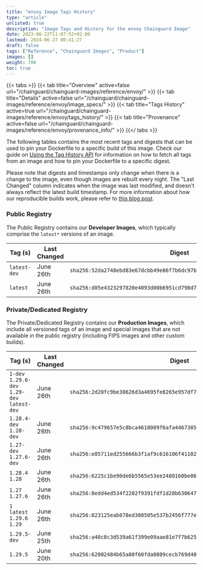 ```yaml
---
title: "envoy Image Tags History"
type: "article"
unlisted: true
description: "Image Tags and History for the envoy Chainguard Image"
date: 2023-06-22T11:07:52+02:00
lastmod: 2024-06-27 00:41:27
draft: false
tags: ["Reference", "Chainguard Images", "Product"]
images: []
weight: 700
toc: true
---
```


{{< tabs >}}
{{< tab title="Overview" active=false url="/chainguard/chainguard-images/reference/envoy/" >}}
{{< tab title="Details" active=false url="/chainguard/chainguard-images/reference/envoy/image_specs/" >}}
{{< tab title="Tags History" active=true url="/chainguard/chainguard-images/reference/envoy/tags_history/" >}}
{{< tab title="Provenance" active=false url="/chainguard/chainguard-images/reference/envoy/provenance_info/" >}}
{{</ tabs >}}

The following tables contains the most recent tags and digests that can be used to pin your Dockerfile to a specific build of this image. Check our guide on [Using the Tag History API](/chainguard/chainguard-images/using-the-tag-history-api/) for information on how to fetch all tags from an image and how to pin your Dockerfile to a specific digest.

Please note that digests and timestamps only change when there is a change to the image, even though images are rebuilt every night. The "Last Changed" column indicates when the image was last modified, and doesn't always reflect the latest build timestamp. For more information about how our reproducible builds work, please refer to [this blog post](https://www.chainguard.dev/unchained/reproducing-chainguards-reproducible-image-builds).

### Public Registry
The Public Registry contains our **Developer Images**, which typically comprise the `latest*` versions of an image.

| Tag (s)       | Last Changed | Digest                                                                    |
|---------------|--------------|---------------------------------------------------------------------------|
|  `latest-dev` | June 26th    | `sha256:52da2748ebd83e67dcbb49e86f7b6dc97bd954a506e9c6e07d96f4da72575647` |
|  `latest`     | June 26th    | `sha256:d05e4323297820e4093d00b6951cd798d7c944485c1b66c62988d94e7b8436d1` |


### Private/Dedicated Registry
The Private/Dedicated Registry contains our **Production Images**, which include all versioned tags of an image and special images that are not available in the public registry (including FIPS images and other custom builds).

| Tag (s)                                       | Last Changed | Digest                                                                    |
|-----------------------------------------------|--------------|---------------------------------------------------------------------------|
|  `1-dev` `1.29.6-dev` `1.29-dev` `latest-dev` | June 26th    | `sha256:2d20fc9be30626d3a4695fe8265e957df766831bd11868ab82e9eb02223a58c9` |
|  `1.28.4-dev` `1.28-dev`                      | June 26th    | `sha256:9c479657e5c8bca4618009f6afa446730510c27ea6b3a46811ffe4e4ce157d2e` |
|  `1.27-dev` `1.27.6-dev`                      | June 26th    | `sha256:e85711ed255666b3f1af9c616106f41102bdb303796e15429b42155c5144fc7c` |
|  `1.28.4` `1.28`                              | June 26th    | `sha256:6225c1be90de6b5565e53ee2480160be06b4c7f669e12f1ebf12025d2f50bba0` |
|  `1.27` `1.27.6`                              | June 26th    | `sha256:8edd4ed534f2202f9391fdf1d28b630647737c40f10ea7b17fa1d87afd931fab` |
|  `1` `latest` `1.29.6` `1.29`                 | June 26th    | `sha256:823125eab078ed380505e537b2456f777ea534eafcb4b1edce045aebd2ba42f2` |
|  `1.29.5-dev`                                 | June 25th    | `sha256:a40c8c3d539a61f399e09aae81e7f7b625d2808a6b89476442582f98003fad14` |
|  `1.29.5`                                     | June 20th    | `sha256:62002484b65a80f60fda0809cecb769d4093d0aaf9acb7ba08fafd0c22776b71` |

